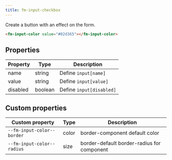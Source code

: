 ```yaml
---
title: fm-input-checkbox
---
```


Create a button with an effect on the form.

```html preview
<fm-input-color value="#02d365"></fm-input-color>
```

## Properties

| Property | Type    | Description              |
| -------- | ------- | ------------------------ |
| name     | string  | Define `input[name]`     |
| value    | string  | Define `input[value]`    |
| disabled | boolean | Define `input[disabled]` |

## Custom properties

| Custom property            | Type  | Description                                |
| -------------------------- | ----- | ------------------------------------------ |
| `--fm-input-color--border` | color | border-component default color             |
| `--fm-input-color--radius` | size  | border-default border-radius for component |
